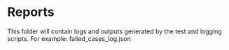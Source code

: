 # Reports

This folder will contain logs and outputs generated by the test and logging scripts.
For example: failed_cases_log.json
